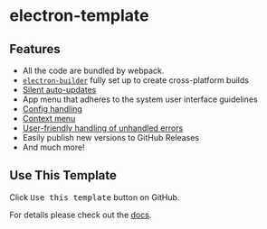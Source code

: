 # electron-template

## Features

- All the code are bundled by webpack.
- [`electron-builder`](https://www.electron.build/) fully set up to create cross-platform builds
- [Silent auto-updates](https://www.electron.build/auto-update.html)
- App menu that adheres to the system user interface guidelines
- [Config handling](https://github.com/sindresorhus/electron-store)
- [Context menu](https://github.com/sindresorhus/electron-context-menu)
- [User-friendly handling of unhandled errors](https://github.com/sindresorhus/electron-unhandled)
- Easily publish new versions to GitHub Releases
- And much more!

## Use This Template

Click <kbd>Use this template</kbd> button on GitHub.

For details please check out the [docs](./template-readme.md).
